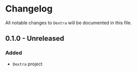 # Changelog

All notable changes to `Dextra` will be documented in this file.

## 0.1.0 - Unreleased

### Added
- `Dextra` project

